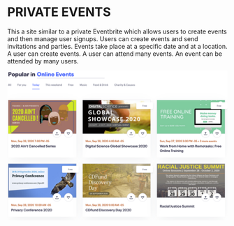 # PRIVATE EVENTS

This a site similar to a private Eventbrite which allows users to create events and then manage user signups. Users can create events and send invitations and parties. Events take place at a specific date and at a location.
A user can create events. A user can attend many events. An event can be attended by many users.

![screenshot](app/assets/images/working.png)


